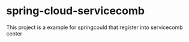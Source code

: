 # spring-cloud-servicecomb
This project is a example for springcould that register into servicecomb center
